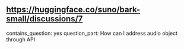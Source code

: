 ## https://huggingface.co/suno/bark-small/discussions/7

contains_question: yes
question_part: How can I address audio object through API